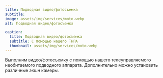 ```yaml
---
title: Подводная видео/фотосъемка
subtitle: 
image: assets/img/services/moto.webp
alt: Подводная видео/фотосъемка

caption:
  title: Подводная видео/фотосъемка
  subtitle: С помощью нашего ТНПА
  thumbnail: assets/img/services/moto.webp
---
```


Выполним видео/фотосъемку с помощью нашего телеуправляемого необитаемого подводного аппарата. Дополнительно можно установить различные экшн камеры.
